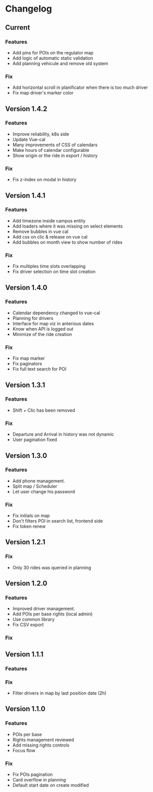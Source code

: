 # Changelog
## Current
### Features
* Add pins for POIs on the regulator map
* Add logic of automatic static validation
* Add planning vehicule and remove old system
### Fix
* Add horizontal scroll in planificator when there is too much driver
* Fix map driver's marker color
## Version 1.4.2
### Features
* Improve reliability, k8s side
* Update Vue-cal 
* Many improvements of CSS of calendars
* Make hours of calendar configurable
* Show origin or the ride in export / history
### Fix
* Fix z-index on modal in history
## Version 1.4.1
### Features
* Add timezone inside campus entity
* Add loaders where it was missing on select elements
* Remove bubbles in vue cal
* Add css on clic & release on vue cal
* Add bubbles on month view to show number of rides
### Fix
* Fix multiples time slots overlapping
* Fix driver selection on time slot creation
## Version 1.4.0
### Features
* Calendar dependency changed to vue-cal
* Planning for drivers
* Interface for map viz in anterious dates
* Know when API is logged out
* Minimize of the ride creation
### Fix
* Fix map marker
* Fix paginators
* Fix full text search for POI
## Version 1.3.1
### Features
 * Shift + Clic has been removed
### Fix
* Departure and Arrival in history was not dynamic
* User pagination fixed
## Version 1.3.0
### Features
* Add phone management.
* Split map / Scheduler
* Let user change his password
### Fix
* Fix initials on map
* Don't filters POI in search list, frontend side
* Fix token renew
## Version 1.2.1
### Fix
* Only 30 rides was queried in planning
## Version 1.2.0
### Features
* Improved driver management.
* Add POIs per base rights (local admin)
* Use common library
* Fix CSV export
### Fix
## Version 1.1.1
### Features
### Fix
* Filter drivers in map by last position date (2h)
## Version 1.1.0
### Features
* POIs per base
* Rights management reviewed
* Add missing rights controls
* Focus flow
### Fix
* Fix POIs pagination
* Card overflow in planning
* Default start date on create modified
